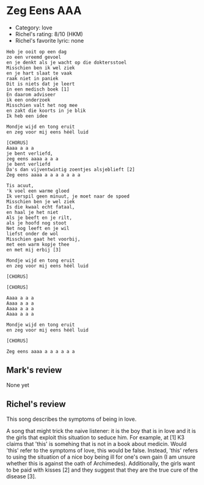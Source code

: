 # Zeg Eens AAA

 * Category: love
 * Richel's rating: 8/10 (HKM)
 * Richel's favorite lyric: none

```
Heb je ooit op een dag
zo een vreemd gevoel
en je denkt als je wacht op die doktersstoel
Misschien ben ik wel ziek
en je hart slaat te vaak
raak niet in paniek
Dit is niets dat je leert 
in een medisch boek [1]
En daarom adviseer
ik een onderzoek
Misschien valt het nog mee
en zakt die koorts in je blik
Ik heb een idee

Mondje wijd en tong eruit
en zeg voor mij eens héél luid

[CHORUS]
Aaaa a a a
je bent verliefd,
zeg eens aaaa a a a
je bent verliefd
Da's dan vijventwintig zoentjes alsjeblieft [2]
Zeg eens aaaa a a a a a a a

Tis acuut,
'k voel een warme gloed
Ik verspil geen minuut, je moet naar de spoed
Misschien ben je wel ziek
Is die kwaal echt fataal,
en haal je het niet
Als je beeft en je rilt,
als je hoofd nog stoot
Net nog leeft en je wil
liefst onder de wol
Misschien gaat het voorbij,
met een warm kopje thee
en met mij erbij [3]

Mondje wijd en tong eruit
en zeg voor mij eens héél luid

[CHORUS]

[CHORUS]

Aaaa a a a
Aaaa a a a
Aaaa a a a
Aaaa a a a

Mondje wijd en tong eruit
en zeg voor mij eens héél luid

[CHORUS]

Zeg eens aaaa a a a a a a
```

## Mark's review

None yet

## Richel's review

This song describes the symptoms of being in love.

A song that might trick the naive listener: it is the boy that is in love and it is the girls that exploit this situation to seduce him.
For example, at [1] K3 claims that 'this' is somehing that is not in a book about medicin. Would 'this' refer to the symptoms of
love, this would be false. Instead, 'this' refers to using the situation of a nice boy being ill for one's own gain (I am 
unsure whether this is against the oath of Archimedes). Additionally, the girls want to be paid with kisses [2] and they suggest
that they are the true cure of the disease [3].
